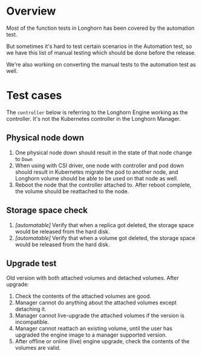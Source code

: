 # Overview

Most of the function tests in Longhorn has been covered by the automation test.

But sometimes it's hard to test certain scenarios in the Automation test, so we have this list of manual testing which should be done before the release.

We're also working on converting the manual tests to the automation test as well. 

# Test cases

The `controller` below is referring to the Longhorn Engine working as the controller. It's not the Kubernetes controller in the Longhorn Manager.

## Physical node down
1. One physical node down should result in the state of that node change to `Down`
2. When using with CSI driver, one node with controller and pod down should result in Kubernetes migrate the pod to another node, and Longhorn volume should be able to be used on that node as well.
3. Reboot the node that the controller attached to. After reboot complete, the volume should be reattached to the node.

## Storage space check
1. *[automatable]* Verify that when a replica got deleted, the storage space would be released from the hard disk.
2. *[automatable]* Verify that when a volume got deleted, the storage space would be released from the hard disk.

## Upgrade test
Old version with both attached volumes and detached volumes. After upgrade:
1. Check the contents of the attached volumes are good.
2. Manager cannot do anything about the attached volumes except detaching it.
3. Manager cannot live-upgrade the attached volumes if the version is incompatible.
4. Manager cannot reattach an existing volume, until the user has upgraded the engine image to a manager supported version.
5. After offline or online (live) engine upgrade, check the contents of the volumes are valid.